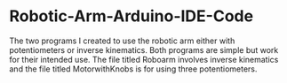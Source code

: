 # Robotic-Arm-Arduino-IDE-Code
The two programs I created to use the robotic arm either with potentiometers or inverse kinematics. Both programs are simple but work for their intended use.
The file titled Roboarm involves inverse kinematics and the file titled MotorwithKnobs is for using three potentiometers.

